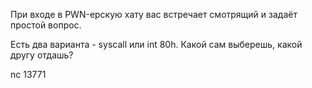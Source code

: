 При входе в PWN-ерскую хату вас встречает смотрящий и задаёт простой вопрос.

Есть два варианта - syscall или int 80h. Какой сам выберешь, какой другу отдашь?

nc <ip> 13771 